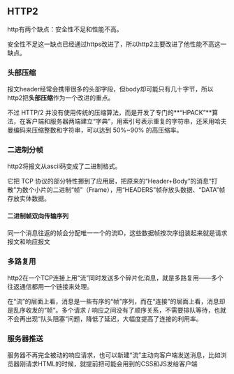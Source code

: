## HTTP2

http有两个缺点：安全性不足和性能不高。

安全性不足这一缺点已经通过https改进了，所以http2主要改进了他性能不高这一缺点。



### 头部压缩

报文header经常会携带很多的头部字段，但body却可能只有几十字节，所以http2把**头部压缩**作为一个改进的重点。

不过 HTTP/2 并没有使用传统的压缩算法，而是开发了专门的**“HPACK”**算法，在客户端和服务器两端建立“字典”，用索引号表示重复的字符串，还釆用哈夫曼编码来压缩整数和字符串，可以达到 50%~90% 的高压缩率。



### 二进制分帧

http2将报文从ascii码变成了二进制格式。

它把 TCP 协议的部分特性挪到了应用层，把原来的“Header+Body”的消息“打散”为数个小片的二进制“帧”（Frame），用“HEADERS”帧存放头数据、“DATA”帧存放实体数据。

#### 二进制帧双向传输序列

同一个消息往返的帧会分配唯一一个的流ID，这些数据帧按次序组装起来就是请求报文和响应报文

### 多路复用

http2在一个TCP连接上用“流”同时发送多个碎片化消息，就是多路复用——多个往返通信都用一个链接来处理。

在“流”的层面上看，消息是一些有序的“帧”序列，而在“连接”的层面上看，消息却是乱序收发的“帧”。多个请求 / 响应之间没有了顺序关系，不需要排队等待，也就不会再出现“队头阻塞”问题，降低了延迟，大幅度提高了连接的利用率。

### 服务器推送

服务器不再完全被动的响应请求，也可以新建“流”主动向客户端发送消息，比如浏览器刚请求HTML的时候，就提前把可能会用到的CSS和JS发给客户端

